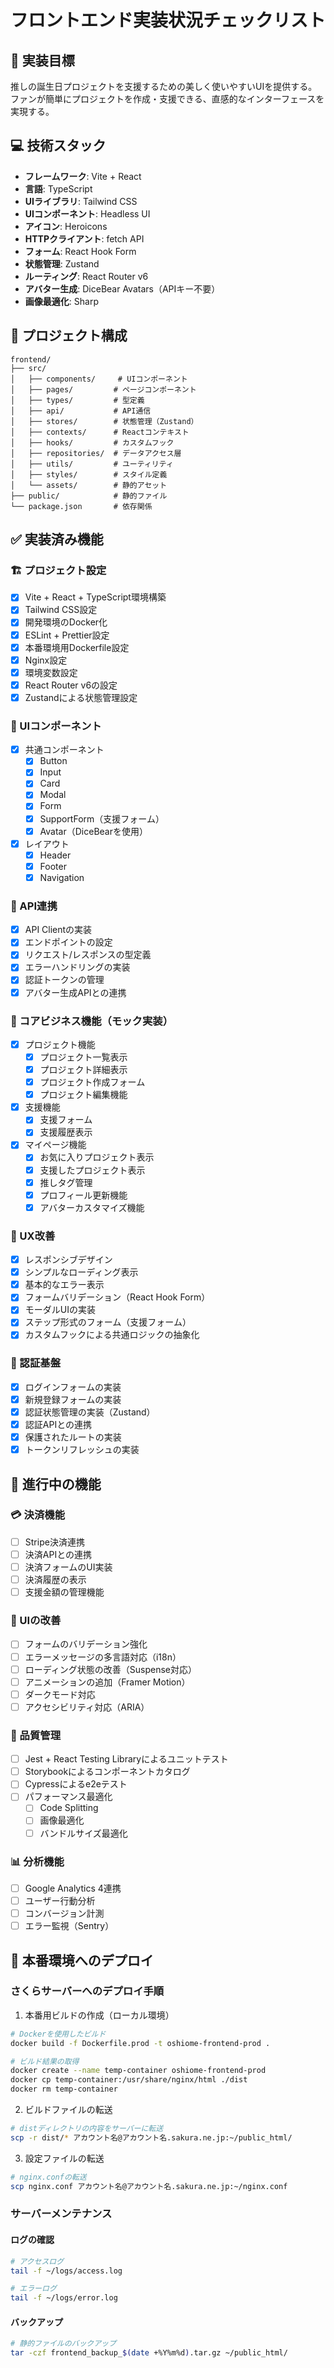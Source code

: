 # フロントエンド実装状況チェックリスト

## 🎯 実装目標
推しの誕生日プロジェクトを支援するための美しく使いやすいUIを提供する。
ファンが簡単にプロジェクトを作成・支援できる、直感的なインターフェースを実現する。

## 💻 技術スタック
- **フレームワーク**: Vite + React
- **言語**: TypeScript
- **UIライブラリ**: Tailwind CSS
- **UIコンポーネント**: Headless UI
- **アイコン**: Heroicons
- **HTTPクライアント**: fetch API
- **フォーム**: React Hook Form
- **状態管理**: Zustand
- **ルーティング**: React Router v6
- **アバター生成**: DiceBear Avatars（APIキー不要）
- **画像最適化**: Sharp

## 📁 プロジェクト構成
```
frontend/
├── src/
│   ├── components/     # UIコンポーネント
│   ├── pages/         # ページコンポーネント
│   ├── types/         # 型定義
│   ├── api/           # API通信
│   ├── stores/        # 状態管理（Zustand）
│   ├── contexts/      # Reactコンテキスト
│   ├── hooks/         # カスタムフック
│   ├── repositories/  # データアクセス層
│   ├── utils/         # ユーティリティ
│   ├── styles/        # スタイル定義
│   └── assets/        # 静的アセット
├── public/            # 静的ファイル
└── package.json       # 依存関係
```

## ✅ 実装済み機能

### 🏗 プロジェクト設定
- [x] Vite + React + TypeScript環境構築
- [x] Tailwind CSS設定
- [x] 開発環境のDocker化
- [x] ESLint + Prettier設定
- [x] 本番環境用Dockerfile設定
- [x] Nginx設定
- [x] 環境変数設定
- [x] React Router v6の設定
- [x] Zustandによる状態管理設定

### 🎨 UIコンポーネント
- [x] 共通コンポーネント
  - [x] Button
  - [x] Input
  - [x] Card
  - [x] Modal
  - [x] Form
  - [x] SupportForm（支援フォーム）
  - [x] Avatar（DiceBearを使用）
- [x] レイアウト
  - [x] Header
  - [x] Footer
  - [x] Navigation

### 🔌 API連携
- [x] API Clientの実装
- [x] エンドポイントの設定
- [x] リクエスト/レスポンスの型定義
- [x] エラーハンドリングの実装
- [x] 認証トークンの管理
- [x] アバター生成APIとの連携

### 🎯 コアビジネス機能（モック実装）
- [x] プロジェクト機能
  - [x] プロジェクト一覧表示
  - [x] プロジェクト詳細表示
  - [x] プロジェクト作成フォーム
  - [x] プロジェクト編集機能
- [x] 支援機能
  - [x] 支援フォーム
  - [x] 支援履歴表示
- [x] マイページ機能
  - [x] お気に入りプロジェクト表示
  - [x] 支援したプロジェクト表示
  - [x] 推しタグ管理
  - [x] プロフィール更新機能
  - [x] アバターカスタマイズ機能

### 📱 UX改善
- [x] レスポンシブデザイン
- [x] シンプルなローディング表示
- [x] 基本的なエラー表示
- [x] フォームバリデーション（React Hook Form）
- [x] モーダルUIの実装
- [x] ステップ形式のフォーム（支援フォーム）
- [x] カスタムフックによる共通ロジックの抽象化

### 🔐 認証基盤
- [x] ログインフォームの実装
- [x] 新規登録フォームの実装
- [x] 認証状態管理の実装（Zustand）
- [x] 認証APIとの連携
- [x] 保護されたルートの実装
- [x] トークンリフレッシュの実装

## 🔄 進行中の機能

### 💳 決済機能
- [ ] Stripe決済連携
- [ ] 決済APIとの連携
- [ ] 決済フォームのUI実装
- [ ] 決済履歴の表示
- [ ] 支援金額の管理機能

### 🎨 UIの改善
- [ ] フォームのバリデーション強化
- [ ] エラーメッセージの多言語対応（i18n）
- [ ] ローディング状態の改善（Suspense対応）
- [ ] アニメーションの追加（Framer Motion）
- [ ] ダークモード対応
- [ ] アクセシビリティ対応（ARIA）

### 🧪 品質管理
- [ ] Jest + React Testing Libraryによるユニットテスト
- [ ] Storybookによるコンポーネントカタログ
- [ ] Cypressによるe2eテスト
- [ ] パフォーマンス最適化
  - [ ] Code Splitting
  - [ ] 画像最適化
  - [ ] バンドルサイズ最適化

### 📊 分析機能
- [ ] Google Analytics 4連携
- [ ] ユーザー行動分析
- [ ] コンバージョン計測
- [ ] エラー監視（Sentry）

## 🚀 本番環境へのデプロイ

### さくらサーバーへのデプロイ手順

1. 本番用ビルドの作成（ローカル環境）
```bash
# Dockerを使用したビルド
docker build -f Dockerfile.prod -t oshiome-frontend-prod .

# ビルド結果の取得
docker create --name temp-container oshiome-frontend-prod
docker cp temp-container:/usr/share/nginx/html ./dist
docker rm temp-container
```

2. ビルドファイルの転送
```bash
# distディレクトリの内容をサーバーに転送
scp -r dist/* アカウント名@アカウント名.sakura.ne.jp:~/public_html/
```

3. 設定ファイルの転送
```bash
# nginx.confの転送
scp nginx.conf アカウント名@アカウント名.sakura.ne.jp:~/nginx.conf
```

### サーバーメンテナンス

#### ログの確認
```bash
# アクセスログ
tail -f ~/logs/access.log

# エラーログ
tail -f ~/logs/error.log
```

#### バックアップ
```bash
# 静的ファイルのバックアップ
tar -czf frontend_backup_$(date +%Y%m%d).tar.gz ~/public_html/
``` 